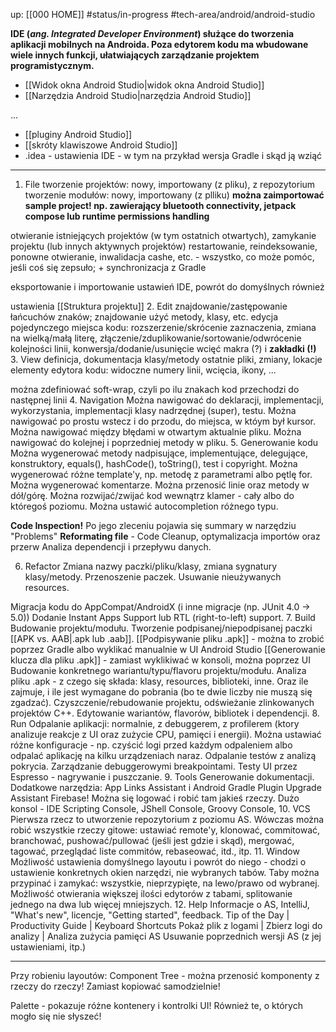 up: [[000 HOME]]
#status/in-progress 
#tech-area/android/android-studio

**IDE (_ang. Integrated Developer Environment_) służące do tworzenia aplikacji mobilnych na Androida. Poza edytorem kodu ma wbudowane wiele innych funkcji, ułatwiających zarządzanie projektem programistycznym.**

- [[Widok okna Android Studio|widok okna Android Studio]]
- [[Narzędzia Android Studio|narzędzia Android Studio]]

...
- [[pluginy Android Studio]]
- [[skróty klawiszowe Android Studio]]
- .idea - ustawienia IDE - w tym na przykład wersja Gradle i skąd ją wziąć


---
1. File
tworzenie projektów: nowy, importowany (z pliku), z repozytorium
tworzenie modułów: nowy, importowany (z plliku)
**można zaimportować sample project! np. zawierający bluetooth connectivity, jetpack compose lub runtime permissions handling**

otwieranie istniejących projektów (w tym ostatnich otwartych), zamykanie projektu (lub innych aktywnych projektów)
restartowanie, reindeksowanie, ponowne otwieranie, inwalidacja cashe, etc. - wszystko, co może pomóc, jeśli coś się zepsuło; + synchronizacja z Gradle

eksportowanie i importowanie ustawień IDE, powrót do domyślnych również

ustawienia
[[Struktura projektu]]
2. Edit
znajdowanie/zastępowanie łańcuchów znaków; znajdowanie użyć metody, klasy, etc.
edycja pojedynczego miejsca kodu: 
rozszerzenie/skrócenie zaznaczenia, zmiana na wielką/małą literę, złączenie/zduplikowanie/sortowanie/odwrócenie kolejności linii, konwersja/dodanie/usunięcie wcięć
makra (?) i **zakładki (!)**
3. View
definicja, dokumentacja klasy/metody
ostatnie pliki, zmiany, lokacje
elementy edytora kodu: widoczne numery linii, wcięcia, ikony, ...

można zdefiniować soft-wrap, czyli po ilu znakach kod przechodzi do następnej linii
4. Navigation
Można nawigować do deklaracji, implementacji, wykorzystania, implementacji klasy nadrzędnej (super), testu.
Można nawigować po prostu wstecz i do przodu, do miejsca, w któym był kursor.
Można nawigować między błędami w otwartym aktualnie pliku.
Można nawigować do kolejnej i poprzedniej metody w pliku.
5. Generowanie kodu
Można wygenerować metody nadpisujące, implementujące, delegujące, konstruktory, equals(), hashCode(), toString(), test i copyright.
Można wygenerować różne template'y, np. metodę z parametrami albo pętlę for.
Można wygenerować komentarze.
Można przenosić linie oraz metody w dół/górę.
Można rozwijać/zwijać kod wewnątrz klamer - cały albo do któregoś poziomu.
Można ustawić autocompletion różnego typu.

**Code Inspection!** Po jego zleceniu pojawia się summary w narzędziu "Problems"
**Reformating file** - Code Cleanup, optymalizacja importów oraz przerw
Analiza dependencji i przepływu danych.

6. Refactor
Zmiana nazwy paczki/pliku/klasy, zmiana sygnatury klasy/metody.
Przenoszenie paczek.
Usuwanie nieużywanych resources. 

Migracja kodu do AppCompat/AndroidX (i inne migracje (np. JUnit 4.0 -> 5.0))
Dodanie Instant Apps Support lub RTL (right-to-left) support.
7. Build
Budowanie projektu/modułu.
Tworzenie podpisanej/niepodpisanej paczki [[APK vs. AAB|.apk lub .aab]].
[[Podpisywanie pliku .apk]] - można to zrobić poprzez Gradle albo wyklikać manualnie w UI Android Studio
[[Generowanie klucza dla pliku .apk]] - zamiast wyklikiwać w konsoli, można poprzez UI
Budowanie konkretnego wariantu/typu/flavoru projektu/modułu.
Analiza pliku .apk - z czego się składa: klasy, resources, biblioteki, inne. Oraz ile zajmuje, i ile jest wymagane do pobrania (bo te dwie liczby nie muszą się zgadzać).
Czyszczenie/rebudowanie projektu, odświeżanie zlinkowanych projektów C++.
Edytowanie wariantów, flavorów, bibliotek i dependencji.
8. Run
Odpalanie aplikacji: normalnie, z debuggerem, z profilerem (ktory analizuje reakcje z UI oraz zużycie CPU, pamięci i energii). Można ustawiać różne konfiguracje - np. czyścić logi przed każdym odpaleniem albo odpalać aplikację na kilku urządzeniach naraz.
Odpalanie testów z analizą pokrycia.
Zarządzanie debuggerowymi breakpointami.
Testy UI przez Espresso - nagrywanie i puszczanie.
9. Tools
Generowanie dokumentacji.
Dodatkowe narzędzia: App Links Assistant i Android Gradle Plugin Upgrade Assistant
Firebase! Można się logować i robić tam jakieś rzeczy.
Dużo konsol - IDE Scripting Console, JShell Console, Groovy Console, 
10. VCS
Pierwsza rzecz to utworzenie repozytorium z poziomu AS. Wówczas można robić wszystkie rzeczy gitowe: ustawiać remote'y, klonować, commitować, branchować, pushować/pullować (jeśli jest gdzie i skąd), mergować, tagować, przeglądać liste commitów, rebaseować, itd., itp.
11. Window
Możliwość ustawienia domyślnego layoutu i powrót do niego - chodzi o ustawienie konkretnych okien narzędzi, nie wybranych tabów.
Taby można przypinać i zamykać: wszystkie, nieprzypięte, na lewo/prawo od wybranej.
Możliwość otwierania większej ilości edytorów z tabami, splitowanie jednego na dwa lub więcej mniejszych. 
12. Help
Informacje o AS, IntelliJ, "What's new", licencje, "Getting started", feedback. 
Tip of the Day | Productivity Guide | Keyboard Shortcuts 
Pokaż plik z logami | Zbierz logi do analizy | Analiza zużycia pamięci AS
Usuwanie poprzednich wersji AS (z jej ustawieniami, itp.)

---
Przy robieniu layoutów:
Component Tree - można przenosić komponenty z rzeczy do rzeczy! Zamiast kopiować samodzielnie!

Palette - pokazuje różne kontenery i kontrolki UI! Również te, o których mogło się nie słyszeć!
